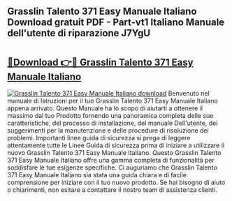 ## Grasslin Talento 371 Easy Manuale Italiano Download gratuit PDF - Part-vt1 Italiano Manuale dell'utente di riparazione J7YgU

# <h2><a href="http://df9k61l.blite.top/?on=Grasslin+Talento+371+Easy+Manuale+Italiano">🔗Download 👉🔴 Grasslin Talento 371 Easy Manuale Italiano</a></h2>

[![Grasslin Talento 371 Easy Manuale Italiano download](https://i.imgur.com/lujVjoI.png)](http://df9k61l.blite.top/?on=Grasslin+Talento+371+Easy+Manuale+Italiano)
Benvenuto nel manuale di Istruzioni per il tuo Grasslin Talento 371 Easy Manuale Italiano appena arrivato. Questo Manuale ha lo scopo di aiutarti a ottenere il massimo dal tuo Prodotto fornendo una panoramica completa delle sue caratteristiche, del processo di installazione, del manuale Dell'utente, dei suggerimenti per la manutenzione e delle procedure di risoluzione dei problemi. Importanti linee guida di sicurezza si prega di leggere attentamente tutte le Linee Guida di sicurezza prima di iniziare a utilizzare il nuovo Grasslin Talento 371 Easy Manuale Italiano. Questo Grasslin Talento 371 Easy Manuale Italiano offre una gamma completa di funzionalità per soddisfare le tue esigenze specifiche. Ci auguriamo che Grasslin Talento 371 Easy Manuale Italiano sia stata una guida chiara e di facile comprensione per iniziare con il tuo nuovo prodotto. Se hai bisogno di aiuto o chiarimenti, non esitare a contattare il nostro team di assistenza clienti.
